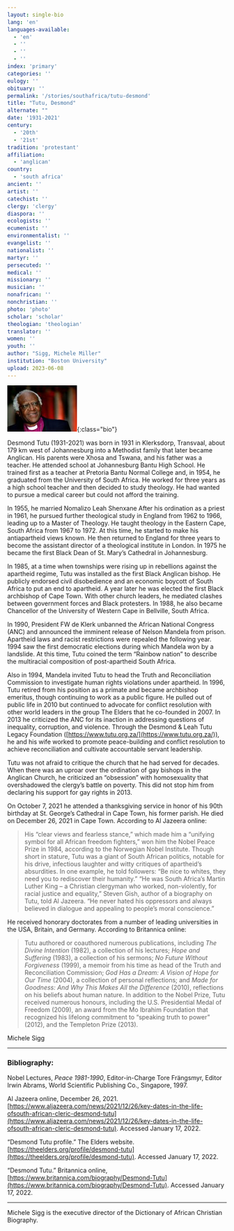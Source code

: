 ```yaml
---
layout: single-bio
lang: 'en'
languages-available:
  - 'en'
  - ''
  - ''
  - ''
index: 'primary'
categories: ''
eulogy: ''
obituary: ''
permalink: '/stories/southafrica/tutu-desmond'
title: "Tutu, Desmond"
alternate: ""
date: '1931-2021'
century:
  - '20th'
  - '21st'
tradition: 'protestant'
affiliation:
  - 'anglican'
country:
  - 'south africa'
ancient: ''
artist: ''
catechist: ''
clergy: 'clergy'
diaspora: ''
ecologists: ''
ecumenist: ''
environmentalist: ''
evangelist: ''
nationalist: ''
martyr: ''
persecuted: ''
medical: ''
missionary: ''
musician: ''
nonafrican: ''
nonchristian: ''
photo: 'photo'
scholar: 'scholar'
theologian: 'theologian'
translator: ''
women: ''
youth: ''
author: "Sigg, Michele Miller"
institution: "Boston University"
upload: 2023-06-08
---
```


![Desmond Tutu](/images/bio-pics/southafrica/tutu-desmond/tutu-desmond.jpg){:class="bio"}

Desmond Tutu (1931-2021) was born in 1931 in Klerksdorp, Transvaal, about 179 km west of Johannesburg into a Methodist family that later became Anglican. His parents were Xhosa and Tswana, and his father was a teacher. He attended school at Johannesburg Bantu High School. He trained first as a teacher at Pretoria Bantu Normal College and, in 1954, he graduated from the University of South Africa. He worked for three years as a high school teacher and then decided to study theology. He had wanted to pursue a medical career but could not afford the training.

In 1955, he married Nomalizo Leah Shenxane After his ordination as a priest in 1961, he pursued further theological study in England from 1962 to 1966, leading up to a Master of Theology. He taught theology in the Eastern Cape, South Africa from 1967 to 1972. At this time, he started to make his antiapartheid views known. He then returned to England for three years to become the assistant director of a theological institute in London. In 1975 he became the first Black Dean of St. Mary’s Cathedral in Johannesburg.

In 1985, at a time when townships were rising up in rebellions against the apartheid regime, Tutu was installed as the first Black Anglican bishop. He publicly endorsed civil disobedience and an economic boycott of South Africa to put an end to apartheid. A year later he was elected the first Black archbishop of Cape Town. With other church leaders, he mediated clashes between government forces and Black protesters. In 1988, he also became Chancellor of the University of Western Cape in Bellville, South Africa.

In 1990, President FW de Klerk unbanned the African National Congress (ANC) and announced the imminent release of Nelson Mandela from prison. Apartheid laws and racist restrictions were repealed the following year. 1994 saw the first democratic elections during which Mandela won by a landslide. At this time, Tutu coined the term “Rainbow nation” to describe the multiracial composition of post-apartheid South Africa.

Also in 1994, Mandela invited Tutu to head the Truth and Reconciliation Commission to investigate human rights violations under apartheid. In 1996, Tutu retired from his position as a primate and became archbishop emeritus, though continuing to work as a public figure. He pulled out of public life in 2010 but continued to advocate for conflict resolution with other world leaders in the group The Elders that he co-founded in 2007. In 2013 he criticized the ANC for its inaction in addressing questions of inequality, corruption, and violence. Through the Desmond & Leah Tutu Legacy Foundation ([https://www.tutu.org.za/](https://www.tutu.org.za/)), he and his wife worked to promote peace-building and conflict resolution to achieve reconciliation and cultivate accountable servant leadership.

Tutu was not afraid to critique the church that he had served for decades. When there was an uproar over the ordination of gay bishops in the Anglican Church, he criticized an “obsession” with homosexuality that overshadowed the clergy’s battle on poverty. This did not stop him from declaring his support for gay rights in 2013.

On October 7, 2021 he attended a thanksgiving service in honor of his 90th birthday at St. George’s Cathedral in Cape Town, his former parish. He died on December 26, 2021 in Cape Town. According to Al Jazeera online:

> His “clear views and fearless stance,” which made him a “unifying symbol for all African freedom fighters,” won him the Nobel Peace Prize in 1984, according to the Norwegian Nobel Institute.
> Though short in stature, Tutu was a giant of South African politics, notable for his drive, infectious laughter and witty critiques of apartheid’s absurdities. In one example, he told followers: “Be nice to whites, they need you to rediscover their humanity.”
> “He was South Africa’s Martin Luther King – a Christian clergyman who worked, non-violently, for racial justice and equality,” Steven Gish, author of a biography on Tutu, told Al Jazeera. “He never hated his oppressors and always believed in dialogue and appealing to people’s moral conscience.”

He received honorary doctorates from a number of leading universities in the USA, Britain, and Germany. According to Britannica online:
> Tutu authored or coauthored numerous publications, including *The Divine Intention* (1982), a collection of his lectures; *Hope and Suffering* (1983), a collection of his sermons; *No Future Without Forgiveness* (1999), a memoir from his time as head of the Truth and Reconciliation Commission; *God Has a Dream: A Vision of Hope for Our Time* (2004), a collection of personal reflections; and *Made for Goodness: And Why This Makes All the Difference* (2010), reflections on his beliefs about human nature. In addition to the Nobel Prize, Tutu received numerous honours, including the U.S. Presidential Medal of Freedom (2009), an award from the Mo Ibrahim Foundation that recognized his lifelong commitment to “speaking truth to power” (2012), and the Templeton Prize (2013).

Michele Sigg

---
### Bibliography:
Nobel Lectures, *Peace 1981-1990*, Editor-in-Charge Tore Frängsmyr, Editor Irwin Abrams, World Scientific Publishing Co., Singapore, 1997.

Al Jazeera online, December 26, 2021. [https://www.aljazeera.com/news/2021/12/26/key-dates-in-the-life-ofsouth-african-cleric-desmond-tutu](https://www.aljazeera.com/news/2021/12/26/key-dates-in-the-life-ofsouth-african-cleric-desmond-tutu). Accessed January 17, 2022.

“Desmond Tutu profile.” The Elders website. [https://theelders.org/profile/desmond-tutu](https://theelders.org/profile/desmond-tutu). Accessed January 17, 2022.

“Desmond Tutu.” Britannica online, [https://www.britannica.com/biography/Desmond-Tutu](https://www.britannica.com/biography/Desmond-Tutu). Accessed January 17, 2022.

---

Michele Sigg is the executive director of the Dictionary of African Christian Biography.
